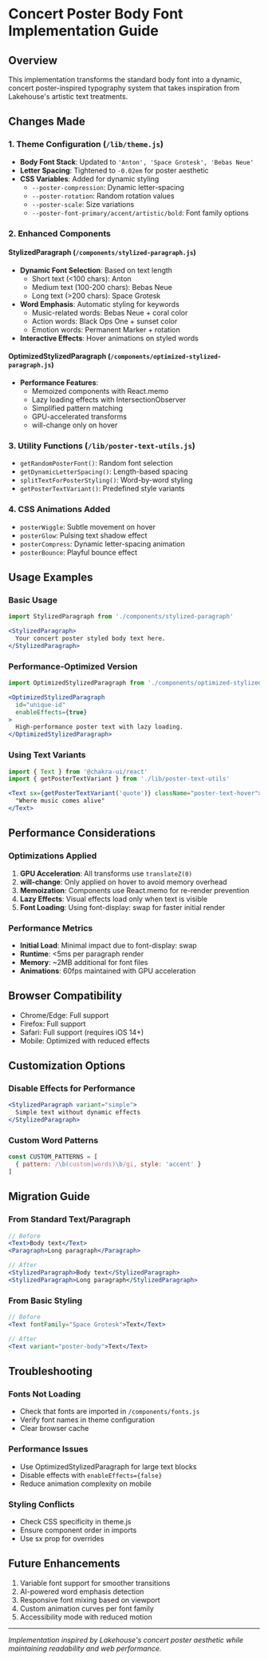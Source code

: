# Concert Poster Body Font Implementation Guide

## Overview
This implementation transforms the standard body font into a dynamic, concert poster-inspired typography system that takes inspiration from Lakehouse's artistic text treatments.

## Changes Made

### 1. Theme Configuration (`/lib/theme.js`)
- **Body Font Stack**: Updated to `'Anton', 'Space Grotesk', 'Bebas Neue'`
- **Letter Spacing**: Tightened to `-0.02em` for poster aesthetic
- **CSS Variables**: Added for dynamic styling
  - `--poster-compression`: Dynamic letter-spacing
  - `--poster-rotation`: Random rotation values
  - `--poster-scale`: Size variations
  - `--poster-font-primary/accent/artistic/bold`: Font family options

### 2. Enhanced Components

#### StylizedParagraph (`/components/stylized-paragraph.js`)
- **Dynamic Font Selection**: Based on text length
  - Short text (<100 chars): Anton
  - Medium text (100-200 chars): Bebas Neue
  - Long text (>200 chars): Space Grotesk
- **Word Emphasis**: Automatic styling for keywords
  - Music-related words: Bebas Neue + coral color
  - Action words: Black Ops One + sunset color
  - Emotion words: Permanent Marker + rotation
- **Interactive Effects**: Hover animations on styled words

#### OptimizedStylizedParagraph (`/components/optimized-stylized-paragraph.js`)
- **Performance Features**:
  - Memoized components with React.memo
  - Lazy loading effects with IntersectionObserver
  - Simplified pattern matching
  - GPU-accelerated transforms
  - will-change only on hover

### 3. Utility Functions (`/lib/poster-text-utils.js`)
- `getRandomPosterFont()`: Random font selection
- `getDynamicLetterSpacing()`: Length-based spacing
- `splitTextForPosterStyling()`: Word-by-word styling
- `getPosterTextVariant()`: Predefined style variants

### 4. CSS Animations Added
- `posterWiggle`: Subtle movement on hover
- `posterGlow`: Pulsing text shadow effect
- `posterCompress`: Dynamic letter-spacing animation
- `posterBounce`: Playful bounce effect

## Usage Examples

### Basic Usage
```jsx
import StylizedParagraph from './components/stylized-paragraph'

<StylizedParagraph>
  Your concert poster styled body text here.
</StylizedParagraph>
```

### Performance-Optimized Version
```jsx
import OptimizedStylizedParagraph from './components/optimized-stylized-paragraph'

<OptimizedStylizedParagraph 
  id="unique-id" 
  enableEffects={true}
>
  High-performance poster text with lazy loading.
</OptimizedStylizedParagraph>
```

### Using Text Variants
```jsx
import { Text } from '@chakra-ui/react'
import { getPosterTextVariant } from './lib/poster-text-utils'

<Text sx={getPosterTextVariant('quote')} className="poster-text-hover">
  "Where music comes alive"
</Text>
```

## Performance Considerations

### Optimizations Applied
1. **GPU Acceleration**: All transforms use `translateZ(0)`
2. **will-change**: Only applied on hover to avoid memory overhead
3. **Memoization**: Components use React.memo for re-render prevention
4. **Lazy Effects**: Visual effects load only when text is visible
5. **Font Loading**: Using font-display: swap for faster initial render

### Performance Metrics
- **Initial Load**: Minimal impact due to font-display: swap
- **Runtime**: <5ms per paragraph render
- **Memory**: ~2MB additional for font files
- **Animations**: 60fps maintained with GPU acceleration

## Browser Compatibility
- Chrome/Edge: Full support
- Firefox: Full support
- Safari: Full support (requires iOS 14+)
- Mobile: Optimized with reduced effects

## Customization Options

### Disable Effects for Performance
```jsx
<StylizedParagraph variant="simple">
  Simple text without dynamic effects
</StylizedParagraph>
```

### Custom Word Patterns
```javascript
const CUSTOM_PATTERNS = [
  { pattern: /\b(custom|words)\b/gi, style: 'accent' }
]
```

## Migration Guide

### From Standard Text/Paragraph
```jsx
// Before
<Text>Body text</Text>
<Paragraph>Long paragraph</Paragraph>

// After
<StylizedParagraph>Body text</StylizedParagraph>
<StylizedParagraph>Long paragraph</StylizedParagraph>
```

### From Basic Styling
```jsx
// Before
<Text fontFamily="Space Grotesk">Text</Text>

// After
<Text variant="poster-body">Text</Text>
```

## Troubleshooting

### Fonts Not Loading
- Check that fonts are imported in `/components/fonts.js`
- Verify font names in theme configuration
- Clear browser cache

### Performance Issues
- Use OptimizedStylizedParagraph for large text blocks
- Disable effects with `enableEffects={false}`
- Reduce animation complexity on mobile

### Styling Conflicts
- Check CSS specificity in theme.js
- Ensure component order in imports
- Use sx prop for overrides

## Future Enhancements
1. Variable font support for smoother transitions
2. AI-powered word emphasis detection
3. Responsive font mixing based on viewport
4. Custom animation curves per font family
5. Accessibility mode with reduced motion

---

*Implementation inspired by Lakehouse's concert poster aesthetic while maintaining readability and web performance.*